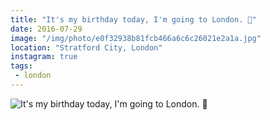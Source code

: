```yaml
---
title: "It's my birthday today, I'm going to London. 🎂"
date: 2016-07-29
image: "/img/photo/e0f32938b81fcb466a6c6c26021e2a1a.jpg"
location: "Stratford City, London"
instagram: true
tags:
 - london
---
```


![It's my birthday today, I'm going to London. 🎂](/img/photo/e0f32938b81fcb466a6c6c26021e2a1a.jpg)
